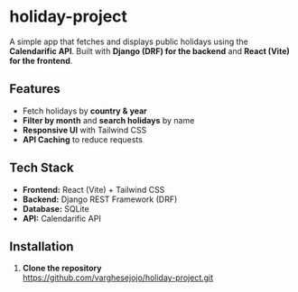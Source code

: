﻿# holiday-project

A simple app that fetches and displays public holidays using the **Calendarific API**. Built with **Django (DRF) for the backend** and **React (Vite) for the frontend**.

## Features
- Fetch holidays by **country & year**
- **Filter by month** and **search holidays** by name
- **Responsive UI** with Tailwind CSS
- **API Caching** to reduce requests

## Tech Stack
- **Frontend:** React (Vite) + Tailwind CSS
- **Backend:** Django REST Framework (DRF)
- **Database:** SQLite
- **API:** Calendarific API

##  Installation
1. **Clone the repository**  
   https://github.com/varghesejojo/holiday-project.git

